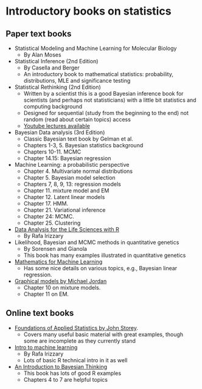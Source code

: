 # Introductory books on statistics

## Paper text books
- Statistical Modeling and Machine Learning for Molecular Biology
    - By Alan Moses
- Statistical Inference (2nd Edition)
    - By Casella and Berger
    - An introductory book to mathematical statistics: probability, distributions, MLE and significance testing
- Statistical Rethinking (2nd Edition)
    - Written by a scientist this is a good Bayesian inference book for scientists (and perhaps not statisticians) with a little bit statistics and computing background
    - Designed for sequential (study from the beginning to the end) not random (read about certain topics) access 
    - [Youtube lectures available](https://www.youtube.com/channel/UCNJK6_DZvcMqNSzQdEkzvzA)
- Bayesian Data analysis (3rd Edition)
    - Classic Bayesian text book by Gelman et al.
    - Chapters 1-3, 5. Bayesian statistics background
    - Chapters 10-11. MCMC
    - Chapter 14.15: Bayesian regression
- Machine Learning: a probabilistic perspective
    - Chapter 4. Multivariate normal distributions
    - Chapter 5. Bayesian model selection
    - Chapters 7, 8, 9, 13: regression models
    - Chapter 11. mixture model and EM
    - Chapter 12. Latent linear models
    - Chapter 17. HMM.
    - Chapter 21. Variational inference
    - Chapter 24: MCMC.
    - Chapter 25. Clustering
- [Data Analysis for the Life Sciences with R](http://www.rwdc2.com/files/rafa.pdf)
    - By Rafa Irizzary
- Likelihood, Bayesian and MCMC methods in quantitative genetics
    - By Sorensen and Gianola
    - This book has many examples illustrated in quantitative genetics
- [Mathematics for Machine Learning](https://mml-book.github.io/book/mml-book.pdf)
    - Has some nice details on various topics, e.g., Bayesian linear regression.
- [Graphical models by Michael Jordan](http://www.cs.cmu.edu/~lebanon/pub/book/)
    - Chapter 10 on mixture models.
    - Chapter 11 on EM.

## Online text books

- [Foundations of Applied Statistics by John Storey](http://jdstorey.org/fas/).
    - Covers many useful basic material with great examples, though some are incomplete as they currently stand
- [Intro to machine learning](https://rafalab.github.io/dsbook/introduction-to-machine-learning.html)
    - By Rafa Irizzary
    - Lots of basic R technical intro in it as well
- [An Introduction to Bayesian Thinking](https://statswithr.github.io/book/)
    - This book has lots of good R examples
    - Chapters 4 to 7 are helpful topics